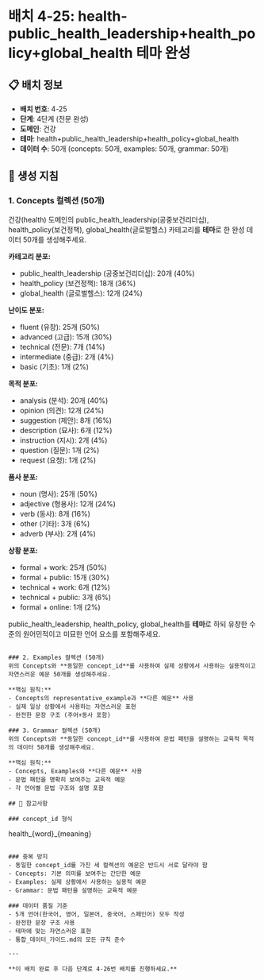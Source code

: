 # 배치 4-25: health-public_health_leadership+health_policy+global_health 테마 완성

## 📋 배치 정보
- **배치 번호**: 4-25
- **단계**: 4단계 (전문 완성)
- **도메인**: 건강
- **테마**: health+public_health_leadership+health_policy+global_health
- **데이터 수**: 50개 (concepts: 50개, examples: 50개, grammar: 50개)

## 🎯 생성 지침

### 1. Concepts 컬렉션 (50개)
건강(health) 도메인의 public_health_leadership(공중보건리더십), health_policy(보건정책), global_health(글로벌헬스) 카테고리를 **테마**로 한 완성 데이터 50개를 생성해주세요.

**카테고리 분포:**
- public_health_leadership (공중보건리더십): 20개 (40%)
- health_policy (보건정책): 18개 (36%)
- global_health (글로벌헬스): 12개 (24%)

**난이도 분포:**
- fluent (유창): 25개 (50%)
- advanced (고급): 15개 (30%)
- technical (전문): 7개 (14%)
- intermediate (중급): 2개 (4%)
- basic (기초): 1개 (2%)

**목적 분포:**
- analysis (분석): 20개 (40%)
- opinion (의견): 12개 (24%)
- suggestion (제안): 8개 (16%)
- description (묘사): 6개 (12%)
- instruction (지시): 2개 (4%)
- question (질문): 1개 (2%)
- request (요청): 1개 (2%)

**품사 분포:**
- noun (명사): 25개 (50%)
- adjective (형용사): 12개 (24%)
- verb (동사): 8개 (16%)
- other (기타): 3개 (6%)
- adverb (부사): 2개 (4%)

**상황 분포:**
- formal + work: 25개 (50%)
- formal + public: 15개 (30%)
- technical + work: 6개 (12%)
- technical + public: 3개 (6%)
- formal + online: 1개 (2%)

public_health_leadership, health_policy, global_health를 **테마**로 하되 유창한 수준의 원어민적이고 미묘한 언어 요소를 포함해주세요.

```

### 2. Examples 컬렉션 (50개)
위의 Concepts와 **동일한 concept_id**를 사용하여 실제 상황에서 사용하는 실용적이고 자연스러운 예문 50개를 생성해주세요.

**핵심 원칙:**
- Concepts의 representative_example과 **다른 예문** 사용
- 실제 일상 상황에서 사용하는 자연스러운 표현
- 완전한 문장 구조 (주어+동사 포함)

### 3. Grammar 컬렉션 (50개)
위의 Concepts와 **동일한 concept_id**를 사용하여 문법 패턴을 설명하는 교육적 목적의 데이터 50개를 생성해주세요.

**핵심 원칙:**
- Concepts, Examples와 **다른 예문** 사용
- 문법 패턴을 명확히 보여주는 교육적 예문
- 각 언어별 문법 구조와 설명 포함

## 📝 참고사항

### concept_id 형식
```
health_{word}_{meaning}
```

### 중복 방지
- 동일한 concept_id를 가진 세 컬렉션의 예문은 반드시 서로 달라야 함
- Concepts: 기본 의미를 보여주는 간단한 예문
- Examples: 실제 상황에서 사용하는 실용적 예문  
- Grammar: 문법 패턴을 설명하는 교육적 예문

### 데이터 품질 기준
- 5개 언어(한국어, 영어, 일본어, 중국어, 스페인어) 모두 작성
- 완전한 문장 구조 사용
- 테마에 맞는 자연스러운 표현
- 통합_데이터_가이드.md의 모든 규칙 준수

---

**이 배치 완료 후 다음 단계로 4-26번 배치를 진행하세요.**